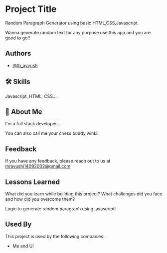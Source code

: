 
# Project Title
Random Paragraph Generator using basic HTML,CSS,Javascript.

Wanna generate random text for any purpose use this app and you are good to go!!
 


## Authors

- [@th_ayyush](https://www.github.com/th_ayyush)


## 🛠 Skills
Javascript, HTML, CSS...


## 🚀 About Me
I'm a full stack developer...

You can also call me your chess buddy,winki!
## Feedback

If you have any feedback, please reach out to us at mrayushj14092002@gmail.com


## Lessons Learned

What did you learn while building this project? What challenges did you face and how did you overcome them?

Logic to generate random paragraph using javascript!
## Used By

This project is used by the following companies:

- Me and U!

